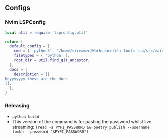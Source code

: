 ## Configs

### Nvim LSPConfig
```lua
local util = require 'lspconfig.util'

return {
  default_config = {
    cmd = { 'python3', '/home/streamer/Workspace/cli-tools-lsp/src/main.py' },
    filetypes = { 'python' },
    root_dir = util.find_git_ancestor,
  },
  docs = {
    description = [[
Heyyyyyyy these are the docs
]],
  },
}
```

### Releasing

* `python build`
* This version of the command is for pasting the password whilst live streaming:
  `(read -s PYPI_PASSWORD && poetry publish --username tombh --password "$PYPI_PASSWORD")`
